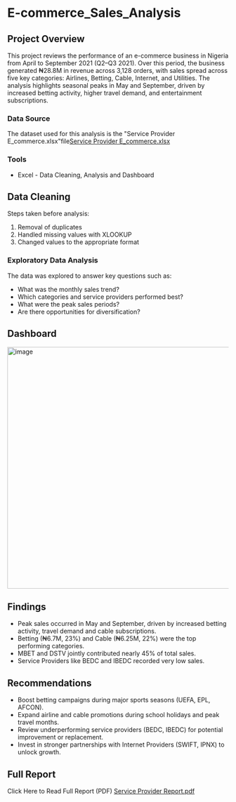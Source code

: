 # E-commerce_Sales_Analysis

## Project Overview
This project reviews the performance of an e-commerce business in Nigeria from April to September 2021 (Q2–Q3 2021).
Over this period, the business generated ₦28.8M in revenue across 3,128 orders, with sales spread across five key categories: Airlines, Betting, Cable, Internet, and Utilities.
The analysis highlights seasonal peaks in May and September, driven by increased betting activity, higher travel demand, and entertainment subscriptions.

### Data Source
The dataset used for this analysis is the "Service Provider E_commerce.xlsx"file[Service Provider E_commerce.xlsx](https://github.com/user-attachments/files/22247151/Service.Provider.E_commerce.xlsx)

### Tools

- Excel - Data Cleaning, Analysis and Dashboard



 ## Data Cleaning
 Steps taken before analysis:

 1. Removal of duplicates
 2. Handled missing values with XLOOKUP
 3. Changed values to the appropriate format


### Exploratory Data Analysis

The data was explored to answer key questions such as:

- What was the monthly sales trend?
- Which categories and service providers performed best?
- What were the peak sales periods?
- Are there opportunities for diversification?


## Dashboard
<img width="1316" height="551" alt="image" src="https://github.com/user-attachments/assets/16b89a41-3aa6-4e7f-8db4-ff4fa0ac0244" />


## Findings
- Peak sales occurred in May and September, driven by increased betting activity, travel demand and cable subscriptions.
- Betting (₦6.7M, 23%) and Cable (₦6.25M, 22%) were the top performing categories.
- MBET and DSTV jointly contributed nearly 45% of total sales.
- Service Providers like BEDC and IBEDC recorded very low sales.


## Recommendations
- Boost betting campaigns during major sports seasons (UEFA, EPL, AFCON).
- Expand airline and cable promotions during school holidays and peak travel months.
- Review underperforming service providers (BEDC, IBEDC) for potential improvement or replacement.
- Invest in stronger partnerships with Internet Providers (SWIFT, IPNX) to unlock growth.

## Full Report
  Click Here to Read Full Report (PDF) 
  [Service Provider Report.pdf](https://github.com/user-attachments/files/22265374/Service.Provider.Report.pdf)

  


